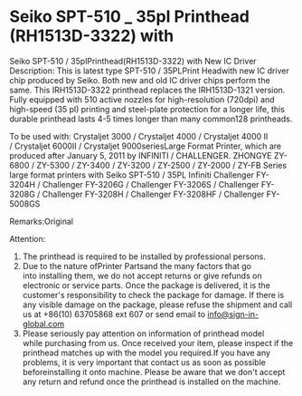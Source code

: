 # Seiko SPT-510 _ 35pl Printhead (RH1513D-3322) with

Seiko SPT-510 / 35plPrinthead(RH1513D-3322) with New IC Driver
Description:
This is latest type SPT-510 / 35PLPrint Headwith new IC driver chip produced by Seiko. Both new and old IC driver chips perform the same.
This IRH1513D-3322 printhead replaces the IRH1513D-1321 version.
Fully equipped with 510 active nozzles for high-resolution (720dpi) and high-speed (35 pl) printing and steel-plate protection for a longer life, this durable printhead lasts 4-5 times longer than many common128 printheads.

To be used with:
Crystaljet 3000 / Crystaljet 4000 / Crystaljet 4000 II / Crystaljet 6000II / Crystaljet 9000seriesLarge Format Printer, which are produced after January 5, 2011 by INFINITI / CHALLENGER.
ZHONGYE ZY-6800 / ZY-5300 / ZY-3400 / ZY-3200 / ZY-2500 / ZY-2000 / ZY-FB Series large format printers with Seiko SPT-510 / 35PL
Infiniti Challenger FY-3204H / Challenger FY-3206G / Challenger FY-3206S / Challenger FY-3208G / Challenger FY-3208H / Challenger FY-3208HF / Challenger FY-5008GS

Remarks:Original

Attention:
1. The printhead is required to be installed by professional persons.
2. Due to the nature ofPrinter Partsand the many factors that go into installing them, we do not accept returns or give refunds on electronic or service parts. Once the package is delivered, it is the customer's responsibility to check the package for damage. If there is any visible damage on the package, please refuse the shipment and call us at +86(10) 63705868 ext 607 or send email to info@sign-in-global.com
3. Please seriously pay attention on information of printhead model while purchasing from us. Once received your item, please inspect if the printhead matches up with the model you required.If you have any problems, it is very important that contact us as soon as possible beforeinstalling it onto machine. Please be aware that we don't accept any return and refund once the printhead is installed on the machine.
